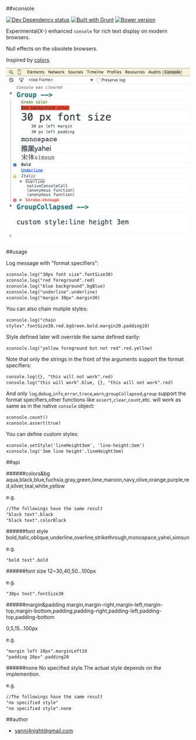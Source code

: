 ##xconsole

[![Dev Dependency status][david-dm-dev-image]][david-dm-dev-url] [![Built with Grunt][grunt-image]][grunt-url] [![Bower version][bower-image]][bower-url]

Experimental(X-) enhanced `console` for rich text display on modern browsers.

Null effects on the obsolete browsers.

Inspired by [colors](https://www.npmjs.com/package/colors).

![preivew](preview.jpg)

##usage

Log message with "format specifiers":

    
    xconsole.log("30px font size".fontSize30)
    xconsole.log("red foreground".red)
    xconsole.log("blue background".bgBlue)
    xconsole.log("underline".underline)
    xconsole.log("margin 30px".margin30)

You can also chain mutiple styles:

    
    xconsole.log("chain styles".fontSize30.red.bgGreen.bold.margin20.padding10)

Style defined later will override the same defined earily:

    
    xconsole.log("yellow foreground but not red".red.yellow)

Note that only the strings in the front of the arguments support the format specifiers:

    
    console.log({}, "this will not work".red)
    console.log("this will work".blue, {}, "this will not work".red)

And only `log`,`debug`,`info`,`error`,`trace`,`warn`,`groupCollapsed`,`group` support the format specifiers,other functions like `assert`,`clear`,`count`,etc. will work as same as in the native `console` object:

    
    xconsole.count()
    xconsole.assert(true)

You can define custom styles:

    
    xconsole.setStyle('lineHeight3em', 'line-height:3em')
    xconsole.log('3em line height'.lineHeight3em)

##api

######colors&bg
aqua,black,blue,fuchsia,gray,green,lime,maroon,navy,olive,orange,purple,red,silver,teal,white,yellow

e.g.
    
    //The followings have the same result
    "black text".black
    "black text".colorBlack

######font style
bold,italic,oblique,underline,overline,strikethrough,monospace,yahei,simsun

e.g.
    
    "bold text".bold

######font size
12~30,40,50...100px

e.g.
    
    "30px text".fontSize30

######margin&padding
margin,margin-right,margin-left,margin-top,margin-bottom,padding,padding-right,padding-left,padding-top,padding-bottom

0,5,15...100px

e.g.
    
    "margin left 10px".marginLeft10
    "padding 20px".padding20

######none
No specified style.The actual style depends on the implemention.

e.g.
    
    //The followings have the same result
    "no specified style"
    "no specified style".none


##author
 - <yanni4night@gmail.com>

[david-dm-dev-url]:https://david-dm.org/yanni4night/xconsole#info=devDependencies
[david-dm-dev-image]:https://david-dm.org/yanni4night/xconsole/dev-status.svg
[grunt-url]:http://gruntjs.com/
[grunt-image]: https://cdn.gruntjs.com/builtwith.png
[bower-url]:http://badge.fury.io/bo/xconsole
[bower-image]: https://badge.fury.io/bo/xconsole.svg